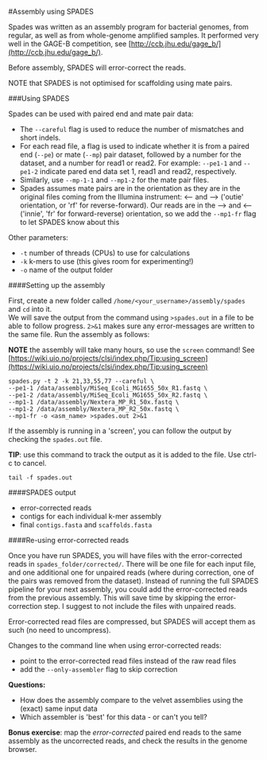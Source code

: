 #Assembly using SPADES

Spades was written as an assembly program for bacterial genomes, from regular, as well as from whole-genome amplified samples. It performed very well in the GAGE-B competition, see [http://ccb.jhu.edu/gage_b/](http://ccb.jhu.edu/gage_b/).

Before assembly, SPADES will error-correct the reads.

NOTE that SPADES is not optimised for scaffolding using mate pairs. 

###Using SPADES

Spades can be used with paired end and mate pair data:

* The `--careful` flag is used to reduce the number of mismatches and short indels. 
* For each read file, a flag is used to indicate whether it is from a paired end (`--pe`) or mate (`--mp`) pair dataset, followed by a number for the dataset, and a number for read1 or read2. For example: `--pe1-1` and `--pe1-2` indicate pared end data set 1, read1 and read2, respectively.
* Similarly, use `--mp-1-1` and `--mp1-2` for the mate pair files. 
* Spades assumes mate pairs are in the orientation as they are in the original files coming from the Illumina instrument: <-- and --> ('outie' orientation, or 'rf' for reverse-forward). Our reads are in the --> and <-- ('innie', 'fr' for forward-reverse) orientation, so we add the `--mp1-fr` flag to let SPADES know about this
  
Other parameters:

* `-t` number of threads (CPUs) to use for calculations
* `-k` k-mers to use (this gives room for experimenting!)
* `-o` name of the output folder

####Setting up the assembly

First, create a new folder called `/home/<your_username>/assembly/spades` and `cd` into it.  
We will save the output from the command using `>spades.out` in a file to be able to follow progress. `2>&1` makes sure any error-messages are written to the same file.
Run the assembly as follows:

**NOTE** the assembly will take many hours, so use the `screen` command! See [https://wiki.uio.no/projects/clsi/index.php/Tip:using_screen](https://wiki.uio.no/projects/clsi/index.php/Tip:using_screen)

```
spades.py -t 2 -k 21,33,55,77 --careful \
--pe1-1 /data/assembly/MiSeq_Ecoli_MG1655_50x_R1.fastq \
--pe1-2 /data/assembly/MiSeq_Ecoli_MG1655_50x_R2.fastq \
--mp1-1 /data/assembly/Nextera_MP_R1_50x.fastq \
--mp1-2 /data/assembly/Nextera_MP_R2_50x.fastq \
--mp1-fr -o <asm_name> >spades.out 2>&1
```

If the assembly is running in a 'screen', you can follow the output by checking the `spades.out` file.  

**TIP**: use this command to track the output as it is added to the file. Use ctrl-c to cancel.

```
tail -f spades.out
```

####SPADES output
* error-corrected reads
* contigs for each individual k-mer assembly
* final `contigs.fasta` and `scaffolds.fasta`

####Re-using error-corrected reads

Once you have run SPADES, you will have files with the error-corrected reads in `spades_folder/corrected/`. There will be one file for each input file, and one additional one for unpaired reads (where during correction, one of the pairs was removed from the dataset). Instead of running the full SPADES pipeline for your next assembly, you could add the error-corrected reads from the previous assembly. This will save time by skipping the error-correction step. I suggest to not include the files with unpaired reads.

Error-corrected read files are compressed, but SPADES will accept them as such (no need to uncompress).

Changes to the command line when using error-corrected reads:

* point to the error-corrected read files instead of the raw read files
* add the `--only-assembler` flag to skip correction


**Questions:**

* How does the assembly compare to the velvet assemblies using the (exact) same input data
* Which assembler is 'best' for this data - or can't you tell?

**Bonus exercise**: map the *error-corrected* paired end reads to the same assembly as the uncorrected reads, and check the results in the genome browser.
